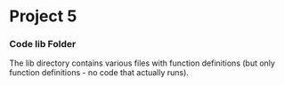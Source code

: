 # Project 5

### Code lib Folder

The lib directory contains various files with function definitions (but only function definitions - no code that actually runs).

